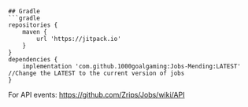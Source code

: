 
```
## Gradle
```gradle
repositories {
    maven { 
        url 'https://jitpack.io' 
    }
}
dependencies {
    implementation 'com.github.1000goalgaming:Jobs-Mending:LATEST' //Change the LATEST to the current version of jobs
}
```

For API events: https://github.com/Zrips/Jobs/wiki/API
